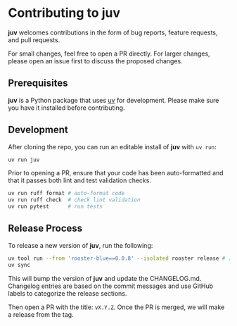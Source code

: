 # Contributing to juv

**juv** welcomes contributions in the form of bug reports, feature requests,
and pull requests. 

For small changes, feel free to open a PR directly. For larger changes, please
open an issue first to discuss the proposed changes.

## Prerequisites

**juv** is a Python package that uses [uv](https://github.com/astral-sh/uv) for
development. Please make sure you have it installed before contributing.

## Development

After cloning the repo, you can run an editable install of **juv** with `uv run`:

```sh
uv run juv
```

Prior to opening a PR, ensure that your code has been auto-formatted and that
it passes both lint and test validation checks.

```sh
uv run ruff format # auto-format code
uv run ruff check  # check lint validation
uv run pytest      # run tests
```

## Release Process

To release a new version of **juv**, run the following:

```sh
uv tool run --from 'rooster-blue==0.0.8' --isolated rooster release # [--bump major|minor|patch]
uv sync
```

This will bump the version of **juv** and update the CHANGELOG.md. Changelog
entries are based on the commit messages and use GitHub labels to categorize
the release sections.

Then open a PR with the title: `vX.Y.Z`. Once the PR is merged, we will make a
release from the tag.

